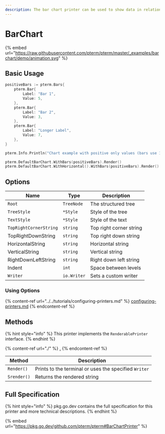 ```yaml
---
description: The bar chart printer can be used to show data in relation to each other
---
```


# BarChart

{% embed url="https://raw.githubusercontent.com/pterm/pterm/master/_examples/barchart/demo/animation.svg" %}

## Basic Usage

```go
positiveBars := pterm.Bars{
	pterm.Bar{
		Label: "Bar 1",
		Value: 5,
	},
	pterm.Bar{
		Label: "Bar 2",
		Value: 3,
	},
	pterm.Bar{
		Label: "Longer Label",
		Value: 7,
	},
}

pterm.Info.Println("Chart example with positive only values (bars use 100% of chart area)")

pterm.DefaultBarChart.WithBars(positiveBars).Render()
pterm.DefaultBarChart.WithHorizontal().WithBars(positiveBars).Render()
```

## Options

| Name                   | Type        | Description             |
| ---------------------- | ----------- | ----------------------- |
| `Root`                 | `TreeNode`  | The structured tree     |
| `TreeStyle`            | `*Style`    | Style of the tree       |
| `TextStyle`            | `*Style`    | Style of the text       |
| `TopRightCornerString` | `string`    | Top right corner string |
| TopRightDownString     | `string`    | Top right down string   |
| HorizontalString       | `string`    | Horizontal string       |
| VerticalString         | `string`    | Vertical string         |
| RightDownLeftString    | `string`    | Right down left string  |
| Indent                 | `int`       | Space between levels    |
| `Writer`               | `io.Writer` | Sets a custom writer    |

### Using Options

{% content-ref url="../../tutorials/configuring-printers.md" %}
[configuring-printers.md](../../tutorials/configuring-printers.md)
{% endcontent-ref %}

## Methods

{% hint style="info" %}
This printer implements the `RenderablePrinter` interface.
{% endhint %}

{% content-ref url="./" %}
[.](./)
{% endcontent-ref %}

| Method      | Description                                           |
| ----------- | ----------------------------------------------------- |
| `Render()`  | Prints to the terminal or uses the specified `Writer` |
| `Srender()` | Returns the rendered string                           |

## Full Specification

{% hint style="info" %}
pkg.go.dev contains the full specification for this printer and more technical descriptions.
{% endhint %}

{% embed url="https://pkg.go.dev/github.com/pterm/pterm#BarChartPrinter" %}
